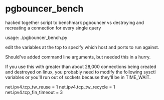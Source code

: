 pgbouncer_bench
===============

hacked together script to benchmark pgbouncer vs destroying and recreating a
connection for every single query

usage: ./pgbouncer_bench.py

edit the variables at the top to specify which host and ports to run against.

Should've added command line arguments, but needed this in a hurry.

If you use this with greater than about 28,000 connections being created and destroyed on linux, you probably need to modify the following sysctl variables or you'll run out of sockets because they'll be in TIME_WAIT.

net.ipv4.tcp_tw_reuse = 1
net.ipv4.tcp_tw_recycle = 1
net.ipv4.tcp_fin_timeout = 3
